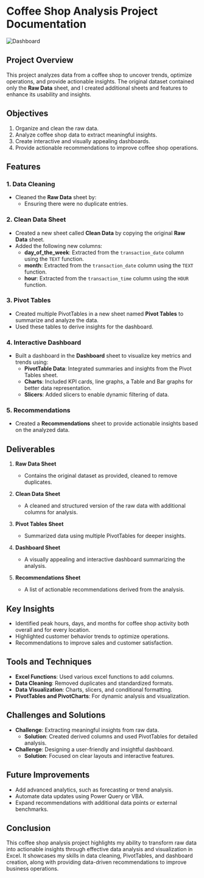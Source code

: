 # Coffee Shop Analysis Project Documentation  

![Dashboard](https://github.com/user-attachments/assets/6a133c3f-2a0d-4795-87fe-15205d1b0468)  

## Project Overview  
This project analyzes data from a coffee shop to uncover trends, optimize operations, and provide actionable insights. The original dataset contained only the **Raw Data** sheet, and I created additional sheets and features to enhance its usability and insights.  

## Objectives  
1. Organize and clean the raw data.  
2. Analyze coffee shop data to extract meaningful insights.  
3. Create interactive and visually appealing dashboards.  
4. Provide actionable recommendations to improve coffee shop operations.  

## Features  

### 1. **Data Cleaning**  
- Cleaned the **Raw Data** sheet by:  
  - Ensuring there were no duplicate entries.  

### 2. **Clean Data Sheet**  
- Created a new sheet called **Clean Data** by copying the original **Raw Data** sheet.  
- Added the following new columns:  
  - **day_of_the_week**: Extracted from the `transaction_date` column using the `TEXT` function.  
  - **month**: Extracted from the `transaction_date` column using the `TEXT` function.  
  - **hour**: Extracted from the `transaction_time` column using the `HOUR` function.  

### 3. **Pivot Tables**  
- Created multiple PivotTables in a new sheet named **Pivot Tables** to summarize and analyze the data.  
- Used these tables to derive insights for the dashboard.  

### 4. **Interactive Dashboard**  
- Built a dashboard in the **Dashboard** sheet to visualize key metrics and trends using:  
  - **PivotTable Data**: Integrated summaries and insights from the Pivot Tables sheet.  
  - **Charts**: Included KPI cards, line graphs, a Table and Bar graphs for better data representation.  
  - **Slicers**: Added slicers to enable dynamic filtering of data.  

### 5. **Recommendations**  
- Created a **Recommendations** sheet to provide actionable insights based on the analyzed data.  

## Deliverables  
1. **Raw Data Sheet**  
   - Contains the original dataset as provided, cleaned to remove duplicates.  

2. **Clean Data Sheet**  
   - A cleaned and structured version of the raw data with additional columns for analysis.  

3. **Pivot Tables Sheet**  
   - Summarized data using multiple PivotTables for deeper insights.  

4. **Dashboard Sheet**  
   - A visually appealing and interactive dashboard summarizing the analysis.  

5. **Recommendations Sheet**  
   - A list of actionable recommendations derived from the analysis.  

## Key Insights  
- Identified peak hours, days, and months for coffee shop activity both overall and for every location.  
- Highlighted customer behavior trends to optimize operations.  
- Recommendations to improve sales and customer satisfaction.  

## Tools and Techniques  
- **Excel Functions**: Used various excel functions to add columns.
- **Data Cleaning**: Removed duplicates and standardized formats.  
- **Data Visualization**: Charts, slicers, and conditional formatting.  
- **PivotTables and PivotCharts**: For dynamic analysis and visualization.  

## Challenges and Solutions  
- **Challenge**: Extracting meaningful insights from raw data.  
  - **Solution**: Created derived columns and used PivotTables for detailed analysis.  
- **Challenge**: Designing a user-friendly and insightful dashboard.  
  - **Solution**: Focused on clear layouts and interactive features.  

## Future Improvements  
- Add advanced analytics, such as forecasting or trend analysis.  
- Automate data updates using Power Query or VBA.  
- Expand recommendations with additional data points or external benchmarks.  

## Conclusion  
This coffee shop analysis project highlights my ability to transform raw data into actionable insights through effective data analysis and visualization in Excel. It showcases my skills in data cleaning, PivotTables, and dashboard creation, along with providing data-driven recommendations to improve business operations. 

